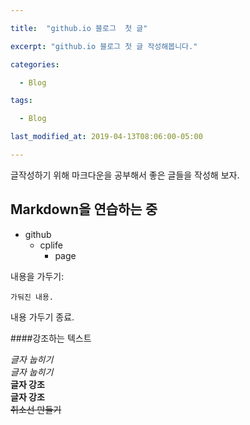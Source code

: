 ```yaml
---

title:  "github.io 블로그  첫 글"

excerpt: "github.io 블로그 첫 글 작성해봅니다."

categories:

  - Blog

tags:

  - Blog

last_modified_at: 2019-04-13T08:06:00-05:00

---
```


글작성하기 위해 마크다운을 공부해서 
좋은 글들을 작성해 보자.


## Markdown을 연습하는 중

* github
  * cplife
     * page

내용을 가두기:

    가둬진 내용.
    
내용 가두기 종료.    

####강조하는 텍스트

*글자 눕히기*  
_글자 눕히기_  
**글자 강조**  
__글자 강조__  
~~취소선 만들기~~  
